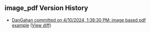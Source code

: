 ## image_pdf Version History

* [DanGahan committed on 4/10/2024, 1:38:30 PM: image based pdf example](https://github.com/DanGahanCGI/DanGahanCGI.github.io/commit/1f7c51c1abb1578ac1dc46bb4e4c6a3b211062ff) ([View diff](https://github.com/DanGahanCGI/DanGahanCGI.github.io/compare/1cdc98c3a2edf5fce23fecc246142d1e69ea84ac...1f7c51c1abb1578ac1dc46bb4e4c6a3b211062ff))
